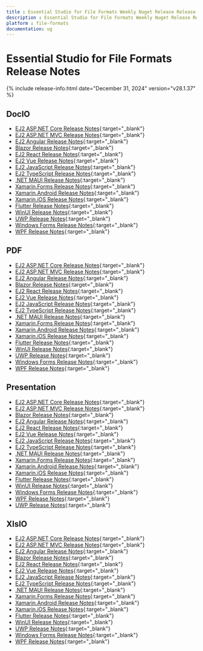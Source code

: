 ```yaml
---
title : Essential Studio for File Formats Weekly Nuget Release Release Notes  
description : Essential Studio for File Formats Weekly Nuget Release Release Notes  
platform : file-formats
documentation: ug
---
```


# Essential Studio for File Formats  Release Notes  

{% include release-info.html date="December 31, 2024" version="v28.1.37" %} 




## DocIO

* [EJ2 ASP.NET Core Release Notes](https://ej2.syncfusion.com/aspnetcore/documentation/release-notes/28.1.37#docio){:target="_blank"}
* [EJ2 ASP.NET MVC Release Notes](https://ej2.syncfusion.com/aspnetmvc/documentation/release-notes/28.1.37#docio){:target="_blank"}
* [EJ2 Angular Release Notes](https://ej2.syncfusion.com/angular/documentation/release-notes/28.1.37#docio){:target="_blank"}
* [Blazor Release Notes](https://blazor.syncfusion.com/documentation/release-notes/28.1.37#docio){:target="_blank"}
* [EJ2 React Release Notes](https://ej2.syncfusion.com/react/documentation/release-notes/28.1.37#docio){:target="_blank"}
* [EJ2 Vue  Release Notes](https://ej2.syncfusion.com/vue/documentation/release-notes/28.1.37#docio){:target="_blank"}
* [EJ2 JavaScript Release Notes](https://ej2.syncfusion.com/javascript/documentation/release-notes/28.1.37#docio){:target="_blank"}
* [EJ2 TypeScript Release Notes](https://ej2.syncfusion.com/documentation/release-notes/28.1.37#docio){:target="_blank"}
* [.NET MAUI Release Notes](/maui/release-notes/v28.1.37#docio){:target="_blank"}
* [Xamarin.Forms Release Notes](/xamarin/release-notes/v28.1.37#docio){:target="_blank"}
* [Xamarin.Android Release Notes](/xamarin-android/release-notes/v28.1.37#docio){:target="_blank"}
* [Xamarin.iOS Release Notes](/xamarin-ios/release-notes/v28.1.37#docio){:target="_blank"}
* [Flutter Release Notes](/flutter/release-notes/v28.1.37#docio){:target="_blank"}
* [WinUI Release Notes](/winui/release-notes/v28.1.37#docio){:target="_blank"}
* [UWP Release Notes](/uwp/release-notes/v28.1.37#docio){:target="_blank"}
* [Windows Forms Release Notes](/windowsforms/release-notes/v28.1.37#docio){:target="_blank"}
* [WPF Release Notes](/wpf/release-notes/v28.1.37#docio){:target="_blank"}



## PDF

* [EJ2 ASP.NET Core Release Notes](https://ej2.syncfusion.com/aspnetcore/documentation/release-notes/28.1.37#pdf){:target="_blank"}
* [EJ2 ASP.NET MVC Release Notes](https://ej2.syncfusion.com/aspnetmvc/documentation/release-notes/28.1.37#pdf){:target="_blank"}
* [EJ2 Angular Release Notes](https://ej2.syncfusion.com/angular/documentation/release-notes/28.1.37#pdf){:target="_blank"}
* [Blazor Release Notes](https://blazor.syncfusion.com/documentation/release-notes/28.1.37#pdf){:target="_blank"}
* [EJ2 React Release Notes](https://ej2.syncfusion.com/react/documentation/release-notes/28.1.37#pdf){:target="_blank"}
* [EJ2 Vue  Release Notes](https://ej2.syncfusion.com/vue/documentation/release-notes/28.1.37#pdf){:target="_blank"}
* [EJ2 JavaScript Release Notes](https://ej2.syncfusion.com/javascript/documentation/release-notes/28.1.37#pdf){:target="_blank"}
* [EJ2 TypeScript Release Notes](https://ej2.syncfusion.com/documentation/release-notes/28.1.37#pdf){:target="_blank"}
* [.NET MAUI Release Notes](/maui/release-notes/v28.1.37#pdf){:target="_blank"}
* [Xamarin.Forms Release Notes](/xamarin/release-notes/v28.1.37#pdf){:target="_blank"}
* [Xamarin.Android Release Notes](/xamarin-android/release-notes/v28.1.37#pdf){:target="_blank"}
* [Xamarin.iOS Release Notes](/xamarin-ios/release-notes/v28.1.37#pdf){:target="_blank"}
* [Flutter Release Notes](/flutter/release-notes/v28.1.37#pdf){:target="_blank"}
* [WinUI Release Notes](/winui/release-notes/v28.1.37#pdf){:target="_blank"}
* [UWP Release Notes](/uwp/release-notes/v28.1.37#pdf){:target="_blank"}
* [Windows Forms Release Notes](/windowsforms/release-notes/v28.1.37#pdf){:target="_blank"}
* [WPF Release Notes](/wpf/release-notes/v28.1.37#pdf){:target="_blank"}


## Presentation

* [EJ2 ASP.NET Core Release Notes](https://ej2.syncfusion.com/aspnetcore/documentation/release-notes/28.1.37#presentation){:target="_blank"}
* [EJ2 ASP.NET MVC Release Notes](https://ej2.syncfusion.com/aspnetmvc/documentation/release-notes/28.1.37#presentation){:target="_blank"}
* [Blazor Release Notes](https://blazor.syncfusion.com/documentation/release-notes/28.1.37#presentation){:target="_blank"}
* [EJ2 Angular Release Notes](https://ej2.syncfusion.com/angular/documentation/release-notes/28.1.37#presentation){:target="_blank"}
* [EJ2 React Release Notes](https://ej2.syncfusion.com/react/documentation/release-notes/28.1.37#presentation){:target="_blank"}
* [EJ2 Vue  Release Notes](https://ej2.syncfusion.com/vue/documentation/release-notes/28.1.37#presentation){:target="_blank"}
* [EJ2 JavaScript Release Notes](https://ej2.syncfusion.com/javascript/documentation/release-notes/28.1.37#presentation){:target="_blank"}
* [EJ2 TypeScript Release Notes](https://ej2.syncfusion.com/documentation/release-notes/28.1.37#presentation){:target="_blank"}
* [.NET MAUI Release Notes](/maui/release-notes/v28.1.37#presentation){:target="_blank"}
* [Xamarin.Forms Release Notes](/xamarin/release-notes/v28.1.37#presentation){:target="_blank"}
* [Xamarin.Android Release Notes](/xamarin-android/release-notes/v28.1.37#presentation){:target="_blank"}
* [Xamarin.iOS Release Notes](/xamarin-ios/release-notes/v28.1.37#presentation){:target="_blank"}
* [Flutter Release Notes](/flutter/release-notes/v28.1.37#presentation){:target="_blank"}
* [WinUI Release Notes](/winui/release-notes/v28.1.37#presentation){:target="_blank"}
* [Windows Forms Release Notes](/windowsforms/release-notes/v28.1.37#presentation){:target="_blank"}
* [WPF Release Notes](/wpf/release-notes/v28.1.37#presentation){:target="_blank"}
* [UWP Release Notes](/uwp/release-notes/v28.1.37#presentation){:target="_blank"}



## XlsIO

* [EJ2 ASP.NET Core Release Notes](https://ej2.syncfusion.com/aspnetcore/documentation/release-notes/28.1.37#xlsio){:target="_blank"}
* [EJ2 ASP.NET MVC Release Notes](https://ej2.syncfusion.com/aspnetmvc/documentation/release-notes/28.1.37#xlsio){:target="_blank"}
* [EJ2 Angular Release Notes](https://ej2.syncfusion.com/angular/documentation/release-notes/28.1.37#xlsio){:target="_blank"}
* [Blazor Release Notes](https://blazor.syncfusion.com/documentation/release-notes/28.1.37#xlsio){:target="_blank"}
* [EJ2 React Release Notes](https://ej2.syncfusion.com/react/documentation/release-notes/28.1.37#xlsio){:target="_blank"}
* [EJ2 Vue  Release Notes](https://ej2.syncfusion.com/vue/documentation/release-notes/28.1.37#xlsio){:target="_blank"}
* [EJ2 JavaScript Release Notes](https://ej2.syncfusion.com/javascript/documentation/release-notes/28.1.37#xlsio){:target="_blank"}
* [EJ2 TypeScript Release Notes](https://ej2.syncfusion.com/documentation/release-notes/28.1.37#xlsio){:target="_blank"}
* [.NET MAUI Release Notes](/maui/release-notes/v28.1.37#xlsio){:target="_blank"}
* [Xamarin.Forms Release Notes](/xamarin/release-notes/v28.1.37#xlsio){:target="_blank"}
* [Xamarin.Android Release Notes](/xamarin-android/release-notes/v28.1.37#xlsio){:target="_blank"}
* [Xamarin.iOS Release Notes](/xamarin-ios/release-notes/v28.1.37#xlsio){:target="_blank"}
* [Flutter Release Notes](/flutter/release-notes/v28.1.37#xlsio){:target="_blank"}
* [WinUI Release Notes](/winui/release-notes/v28.1.37#xlsio){:target="_blank"}
* [UWP Release Notes](/uwp/release-notes/v28.1.37#xlsio){:target="_blank"}
* [Windows Forms Release Notes](/windowsforms/release-notes/v28.1.37#xlsio){:target="_blank"}
* [WPF Release Notes](/wpf/release-notes/v28.1.37#xlsio){:target="_blank"}


